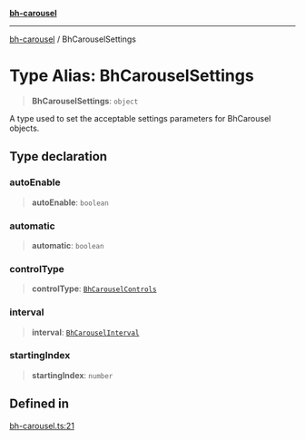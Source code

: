 [**bh-carousel**](../README.md)

---

[bh-carousel](../README.md) / BhCarouselSettings

# Type Alias: BhCarouselSettings

> **BhCarouselSettings**: `object`

A type used to set the acceptable settings parameters for BhCarousel objects.

## Type declaration

### autoEnable

> **autoEnable**: `boolean`

### automatic

> **automatic**: `boolean`

### controlType

> **controlType**: [`BhCarouselControls`](BhCarouselControls.md)

### interval

> **interval**: [`BhCarouselInterval`](BhCarouselInterval.md)

### startingIndex

> **startingIndex**: `number`

## Defined in

[bh-carousel.ts:21](https://github.com/ctorgalson/bh-carousel/blob/2b65d7d91088c5e600a0145fa7d320a091b7eb9e/src/bh-carousel.ts#L21)
